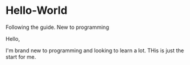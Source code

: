 # Hello-World
Following the guide. New to programming

Hello,

I'm brand new to programming and looking to learn a lot. THis is just the start for me.
